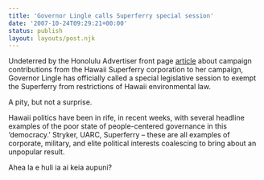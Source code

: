 ```yaml
---
title: 'Governor Lingle calls Superferry special session'
date: '2007-10-24T09:29:21+00:00'
status: publish
layout: layouts/post.njk
---
```

Undeterred by the Honolulu Advertiser front page [article](http://www.honoluluadvertiser.com/apps/pbcs.dll/article?AID=/20071014/NEWS09/710140356/1019/NEWS09) about campaign contributions from the Hawaii Superferry corporation to her campaign, Governor Lingle has officially called a special legislative session to exempt the Superferry from restrictions of Hawaii environmental law.

A pity, but not a surprise.

Hawaii politics have been in rife, in recent weeks, with several headline examples of the poor state of people-centered governance in this ‘democracy.’ Stryker, UARC, Superferry – these are all examples of corporate, military, and elite political interests coalescing to bring about an unpopular result.

Ahea la e huli ia ai keia aupuni?